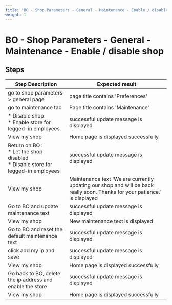 ```yaml
---
title: "BO - Shop Parameters - General - Maintenance - Enable / disable shop"
weight: 1
---
```


# BO - Shop Parameters - General - Maintenance - Enable / disable shop
## Steps
| Step Description | Expected result |
| ----- | ----- |
| go to shop parameters > general page | page title contains 'Preferences' |
| go to maintenance tab | Page title contains 'Maintenance' |
| * Disable shop<br> * Enable store for legged-in employees | successful update message is displayed |
| View my shop | Home page is displayed successfully |
| Return on BO : <br> * Let the shop disabled<br> * Disable store for legged-in employees | successful update message is displayed |
| View my shop | Maintenance text 'We are currently updating our shop and will be back really soon. Thanks for your patience.' is displayed |
| Go to BO and update maintenance text | successful update message is displayed |
| View my shop | New maintenance text is displayed |
| Go to BO and reset the default maintenance text | successful update message is displayed |
| click add my ip and save | successful update message is displayed |
| View my shop | Home page is displayed successfully |
| Go back to BO, delete the ip address and enable the store | successful update message is displayed |
| View my shop | Home page is displayed successfully |
